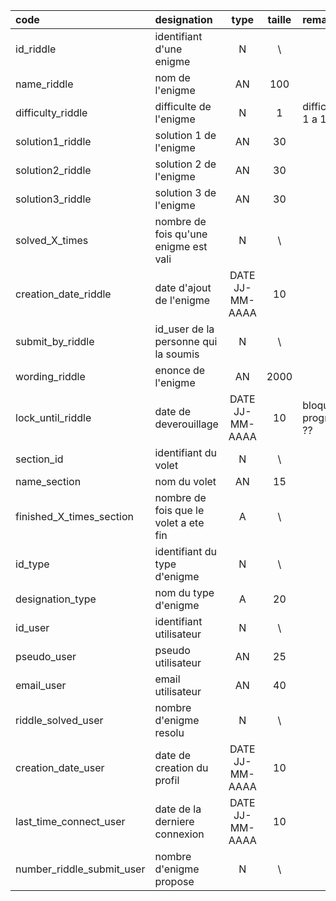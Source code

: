 | code | designation | type | taille | remarque |
|:-----------------------|:-------------------------------------|:-------------------:|:-----------------:|:-----------------------------------|
id_riddle                 |identifiant d'une enigme                 |        N        |   \     |                               |
name_riddle               |nom de l'enigme                          |       AN        |  100    |                               |
difficulty_riddle         |difficulte de l'enigme                   |        N        |   1     | difficulte de 1 a 10          |
solution1_riddle          |solution 1 de l'enigme                   |       AN        |   30    |                               |
solution2_riddle          |solution 2 de l'enigme                   |       AN        |   30    |                               |
solution3_riddle          |solution 3 de l'enigme                   |       AN        |   30    |                               |
solved_X_times            |nombre de fois qu'une enigme est vali    |        N        |   \     |                               |
creation_date_riddle      |date d'ajout de l'enigme                 | DATE JJ-MM-AAAA |   10    |                               |
submit_by_riddle          |id_user de la personne qui la soumis     |        N        |   \     |                               |
wording_riddle            |enonce de l'enigme                       |       AN        |  2000   |                               |
lock_until_riddle         |date de deverouillage                    | DATE JJ-MM-AAAA |   10    | bloque la progression ??      |
section_id                |identifiant du volet                     |        N        |   \     |                               |
name_section              |nom du volet                             |       AN        |   15    |                               |
finished_X_times_section  |nombre de fois que le volet a ete fin    |        A        |   \     |                               |
id_type                   |identifiant du type d'enigme             |        N        |   \     |                               |
designation_type          |nom du type d'enigme                     |        A        |   20    |                               |
id_user                   |identifiant utilisateur                  |        N        |   \     |                               |
pseudo_user               |pseudo utilisateur                       |       AN        |   25    |                               |
email_user                |email utilisateur                        |       AN        |   40    |                               |
riddle_solved_user        |nombre d'enigme resolu                   |        N        |   \     |                               |
creation_date_user        |date de creation du profil               | DATE JJ-MM-AAAA |   10    |                               |
last_time_connect_user    |date de la derniere connexion            | DATE JJ-MM-AAAA |   10    |                               |
number_riddle_submit_user |nombre d'enigme propose                  |        N        |   \     |                               |
